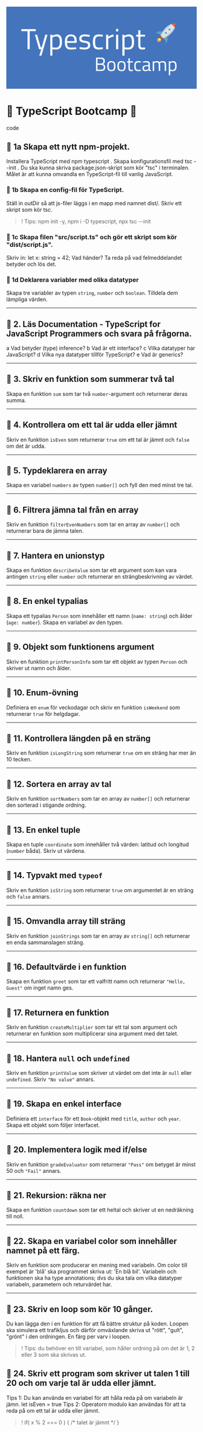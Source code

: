 ![ts bootcamp](./ts_bootcamp.png)
# 🚀 TypeScript Bootcamp 🚀
<so-cut label="[Code]"> code </so-cut >
## 🧩 1a Skapa ett nytt npm-projekt. 
Installera TypeScript med npm typescript . Skapa konfigurationsfil med tsc --init . Du ska kunna skriva package.json-skript som kör "tsc" i terminalen.
Målet är att kunna omvandla en TypeScript-fil till vanlig JavaScript.

### 🧩 1b Skapa en config-fil för TypeScript. 
Ställ in outDir så att js-filer läggs i en mapp med namnet dist/. Skriv ett skript som kör tsc.
>! Tips: npm init -y, npm i -D typescript, npx tsc --init 

### 🧩 1c Skapa filen "src/script.ts" och gör ett skript som kör "dist/script.js". 
Skriv in:
let x: string = 42;
Vad händer? Ta reda på vad felmeddelandet betyder och lös det.

### 🧩 1d Deklarera variabler med olika datatyper
Skapa tre variabler av typen `string`, `number` och `boolean`. Tilldela dem lämpliga värden.

---

## 🧩 2. Läs Documentation - TypeScript for JavaScript Programmers och svara på frågorna.
a Vad betyder (type) inference?
b Vad är ett interface? 
c Vilka datatyper har JavaScript?
d Vilka nya datatyper tillför TypeScript?
e Vad är generics?

---

## 🧩 3. Skriv en funktion som summerar två tal
Skapa en funktion `sum` som tar två `number`-argument och returnerar deras summa.

---

## 🧩 4. Kontrollera om ett tal är udda eller jämnt
Skriv en funktion `isEven` som returnerar `true` om ett tal är jämnt och `false` om det är udda.

---

## 🧩 5. Typdeklarera en array
Skapa en variabel `numbers` av typen `number[]` och fyll den med minst tre tal.

---

## 🧩 6. Filtrera jämna tal från en array
Skriv en funktion `filterEvenNumbers` som tar en array av `number[]` och returnerar bara de jämna talen.

---

## 🧩 7. Hantera en unionstyp
Skapa en funktion `describeValue` som tar ett argument som kan vara antingen `string` eller `number` och returnerar en strängbeskrivning av värdet.

---

## 🧩 8. En enkel typalias
Skapa ett typalias `Person` som innehåller ett namn (`name: string`) och ålder (`age: number`). Skapa en variabel av den typen.

---

## 🧩 9. Objekt som funktionens argument
Skriv en funktion `printPersonInfo` som tar ett objekt av typen `Person` och skriver ut namn och ålder.

---

## 🧩 10. Enum-övning
Definiera en `enum` för veckodagar och skriv en funktion `isWeekend` som returnerar `true` för helgdagar.

---

## 🧩 11. Kontrollera längden på en sträng
Skriv en funktion `isLongString` som returnerar `true` om en sträng har mer än 10 tecken.

---

## 🧩 12. Sortera en array av tal
Skriv en funktion `sortNumbers` som tar en array av `number[]` och returnerar den sorterad i stigande ordning.

---

## 🧩 13. En enkel tuple
Skapa en tuple `coordinate` som innehåller två värden: latitud och longitud (`number` båda). Skriv ut värdena.

---

## 🧩 14. Typvakt med `typeof`
Skriv en funktion `isString` som returnerar `true` om argumentet är en sträng och `false` annars.

---

## 🧩 15. Omvandla array till sträng
Skriv en funktion `joinStrings` som tar en array av `string[]` och returnerar en enda sammanslagen sträng.

---

## 🧩 16. Defaultvärde i en funktion
Skapa en funktion `greet` som tar ett valfritt namn och returnerar `"Hello, Guest"` om inget namn ges.

---

## 🧩 17. Returnera en funktion
Skriv en funktion `createMultiplier` som tar ett tal som argument och returnerar en funktion som multiplicerar sina argument med det talet.

---

## 🧩 18. Hantera `null` och `undefined`
Skriv en funktion `printValue` som skriver ut värdet om det inte är `null` eller `undefined`. Skriv `"No value"` annars.

---

## 🧩 19. Skapa en enkel interface
Definiera ett `interface` för ett `Book`-objekt med `title`, `author` och `year`. Skapa ett objekt som följer interfacet.

---

## 🧩 20. Implementera logik med if/else
Skriv en funktion `gradeEvaluator` som returnerar `"Pass"` om betyget är minst 50 och `"Fail"` annars.

---

## 🧩 21. Rekursion: räkna ner
Skapa en funktion `countdown` som tar ett heltal och skriver ut en nedräkning till noll.

---

## 🧩 22. Skapa en variabel color som innehåller namnet på ett färg. 
Skriv en funktion som producerar en mening med variabeln. Om color till exempel är 'blå' ska programmet skriva ut: 'En blå bil'. Variabeln och funktionen ska ha type annotations; dvs du ska tala om vilka datatyper variabeln, parametern och returvärdet har.

---

## 🧩 23. Skriv en loop som kör 10 gånger. 
Du kan lägga den i en funktion för att få bättre struktur på koden. Loopen ska simulera ett trafikljus och därför omväxlande skriva ut "rött", "gult", "grönt" i den ordningen. En färg per varv i loopen.
>! Tips: du behöver en till variabel, som håller ordning på om det är 1, 2 eller 3 som ska skrivas ut.


## 🧩 24. Skriv ett program som skriver ut talen 1 till 20 och om varje tal är udda eller jämnt.
Tips 1: Du kan använda en variabel för att hålla reda på om variabeln är jämn. let isEven = true 
Tips 2: Operatorn modulo kan användas för att ta reda på om ett tal är udda eller jämnt.
>! if( x % 2 === 0 ) { /* talet är jämnt */ }

